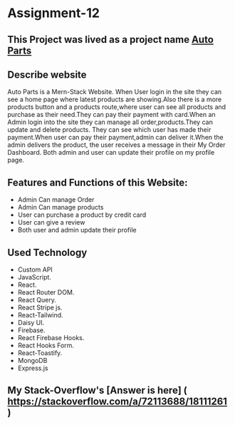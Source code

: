 # Assignment-12

## This Project was lived as a project name [Auto Parts]( https://auto-parts01.web.app/ )


## Describe website 

Auto Parts is a Mern-Stack Website. When User login in the site they can see a home page where latest products are showing.Also there is a more products button and a products route,where user can see all products and purchase as their need.They can pay their payment with card.When an Admin login into the site they can manage all order,products.They can update and delete products.
They can see which user has made their payment.When user can pay their payment,admin can deliver it.When the admin delivers the product, the user receives a message in their My Order Dashboard.
Both admin and user can update their profile on my profile page.

## Features and Functions of this Website:
* Admin Can manage Order
* Admin Can manage products
* User can purchase a product by credit card
* User can give a review
* Both user and admin update their profile

## Used Technology

- Custom API
- JavaScript.
- React.
- React Router DOM.
- React Query.
- React Stripe js.
- React-Tailwind.
- Daisy UI.
- Firebase.
- React Firebase Hooks.
- React Hooks Form.
- React-Toastify.
- MongoDB
- Express.js


## My Stack-Overflow's [Answer is here] ( https://stackoverflow.com/a/72113688/18111261 )